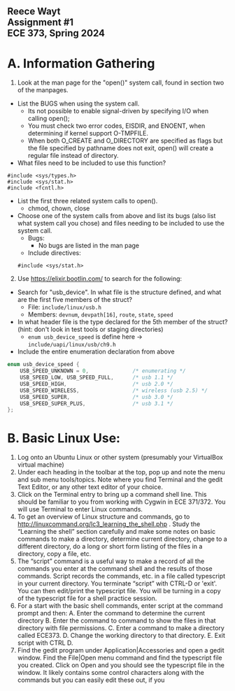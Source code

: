 **Reece Wayt <br>
Assignment #1 <br>
ECE 373, Spring 2024** <br>
------

# A. Information Gathering

1. Look at the man page for the "open()" system call, found in section two of the manpages. <br>
- List the BUGS when using the system call.<br>
    + Its not possible to enable signal-driven by specifying I/O when calling open(); 
    + You must check two error codes, EISDIR, and ENOENT, when determining if kernel support O-TMPFILE.
    + When both O_CREATE and O_DIRECTORY are specified as flags but the file specified by pathname does not exit, open() will create a regular file instead of directory.
- What files need to be included to use this function? <br>
```
#include <sys/types.h>
#include <sys/stat.h>
#include <fcntl.h>
```
- List the first three related system calls to open(). <br>
    + chmod, chown, close
- Choose one of the system calls from above and list its bugs (also list what system call you
chose) and files needing to be included to use the system call.
    + Bugs: 
        * No bugs are listed in the man page
    + Include directives: 
    ```
    #include <sys/stat.h>
    ```
2. Use https://elixir.bootlin.com/ to search for the following:
- Search for "usb_device". In what file is the structure defined, and what are the first five
members of the struct?
    + File: `include/linux/usb.h`
    + Members: `devnum`, `devpath[16]`, `route`, `state`, `speed`
- In what header file is the type declared for the 5th member of the struct? (hint: don't look in
test tools or staging directories)
    + `enum usb_device_speed` is define here -> `include/uapi/linux/usb/ch9.h`
- Include the entire enumeration declaration from above
```C
enum usb_device_speed {
	USB_SPEED_UNKNOWN = 0,			    /* enumerating */
	USB_SPEED_LOW, USB_SPEED_FULL,		/* usb 1.1 */
	USB_SPEED_HIGH,				        /* usb 2.0 */
	USB_SPEED_WIRELESS,			        /* wireless (usb 2.5) */
	USB_SPEED_SUPER,			        /* usb 3.0 */
	USB_SPEED_SUPER_PLUS,			    /* usb 3.1 */
};
```

# B. Basic Linux Use:
1. Log onto an Ubuntu Linux or other system (presumably your VirtualBox virtual machine)
2. Under each heading in the toolbar at the top, pop up and note the menu and sub menu tools/topics.
Note where you find Terminal and the gedit Text Editor, or any other text editor of your choice.
3. Click on the Terminal entry to bring up a command shell line. This should be familiar to you from
working with Cygwin in ECE 371/372. You will use Terminal to enter Linux commands.
4. To get an overview of Linux structure and commands, go to
http://linuxcommand.org/lc3_learning_the_shell.php . Study the “Learning the shell”
section carefully and make some notes on basic commands to make a directory, determine current
directory, change to a different directory, do a long or short form listing of the files in a directory,
copy a file, etc.
5. The “script” command is a useful way to make a record of all the commands you enter at the
command shell and the results of those commands. Script records the commands, etc. in a file
called typescript in your current directory. You terminate “script” with CTRL-D or 'exit'. You can
then edit/print the typescript file. You will be turning in a copy of the typescript file for a shell
practice session.
6. For a start with the basic shell commands, enter script at the command prompt and then:
A. Enter the command to determine the current directory
B. Enter the command to command to show the files in that directory with file permissions.
C. Enter a command to make a directory called ECE373.
D. Change the working directory to that directory.
E. Exit script with CTRL D.
7. Find the gedit program under Application|Accessories and open a gedit window. Find the File|Open
menu command and find the typescript file you created. Click on Open and you should see the
typescript file in the window. It likely contains some control characters along with the commands
but you can easily edit these out, if you 



